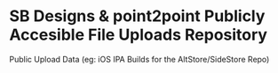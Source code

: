 # SB Designs & point2point Publicly Accesible File Uploads Repository
Public Upload Data (eg: iOS IPA Builds for the AltStore/SideStore Repo)
